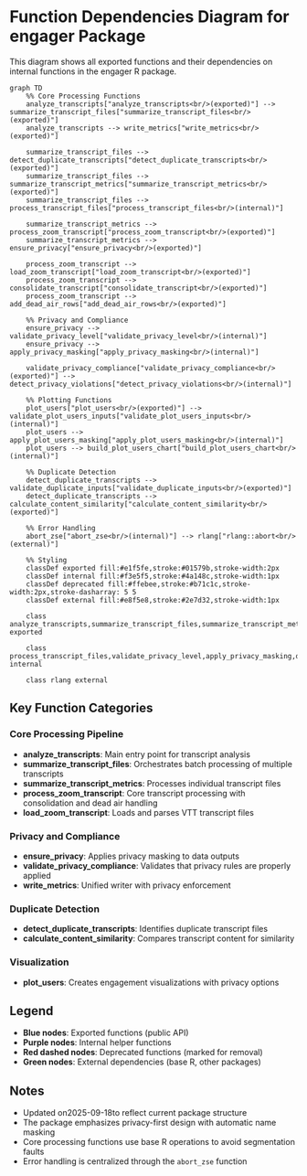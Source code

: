 # Function Dependencies Diagram for engager Package

This diagram shows all exported functions and their dependencies on internal functions in the engager R package.

```mermaid
graph TD
    %% Core Processing Functions
    analyze_transcripts["analyze_transcripts<br/>(exported)"] --> summarize_transcript_files["summarize_transcript_files<br/>(exported)"]
    analyze_transcripts --> write_metrics["write_metrics<br/>(exported)"]

    summarize_transcript_files --> detect_duplicate_transcripts["detect_duplicate_transcripts<br/>(exported)"]
    summarize_transcript_files --> summarize_transcript_metrics["summarize_transcript_metrics<br/>(exported)"]
    summarize_transcript_files --> process_transcript_files["process_transcript_files<br/>(internal)"]

    summarize_transcript_metrics --> process_zoom_transcript["process_zoom_transcript<br/>(exported)"]
    summarize_transcript_metrics --> ensure_privacy["ensure_privacy<br/>(exported)"]

    process_zoom_transcript --> load_zoom_transcript["load_zoom_transcript<br/>(exported)"]
    process_zoom_transcript --> consolidate_transcript["consolidate_transcript<br/>(exported)"]
    process_zoom_transcript --> add_dead_air_rows["add_dead_air_rows<br/>(exported)"]

    %% Privacy and Compliance
    ensure_privacy --> validate_privacy_level["validate_privacy_level<br/>(internal)"]
    ensure_privacy --> apply_privacy_masking["apply_privacy_masking<br/>(internal)"]

    validate_privacy_compliance["validate_privacy_compliance<br/>(exported)"] --> detect_privacy_violations["detect_privacy_violations<br/>(internal)"]

    %% Plotting Functions
    plot_users["plot_users<br/>(exported)"] --> validate_plot_users_inputs["validate_plot_users_inputs<br/>(internal)"]
    plot_users --> apply_plot_users_masking["apply_plot_users_masking<br/>(internal)"]
    plot_users --> build_plot_users_chart["build_plot_users_chart<br/>(internal)"]

    %% Duplicate Detection
    detect_duplicate_transcripts --> validate_duplicate_inputs["validate_duplicate_inputs<br/>(exported)"]
    detect_duplicate_transcripts --> calculate_content_similarity["calculate_content_similarity<br/>(exported)"]

    %% Error Handling
    abort_zse["abort_zse<br/>(internal)"] --> rlang["rlang::abort<br/>(external)"]

    %% Styling
    classDef exported fill:#e1f5fe,stroke:#01579b,stroke-width:2px
    classDef internal fill:#f3e5f5,stroke:#4a148c,stroke-width:1px
    classDef deprecated fill:#ffebee,stroke:#b71c1c,stroke-width:2px,stroke-dasharray: 5 5
    classDef external fill:#e8f5e8,stroke:#2e7d32,stroke-width:1px

    class analyze_transcripts,summarize_transcript_files,summarize_transcript_metrics,process_zoom_transcript,load_zoom_transcript,consolidate_transcript,detect_duplicate_transcripts,validate_duplicate_inputs,calculate_content_similarity,ensure_privacy,write_metrics,validate_privacy_compliance,plot_users exported

    class process_transcript_files,validate_privacy_level,apply_privacy_masking,detect_privacy_violations,validate_plot_users_inputs,apply_plot_users_masking,build_plot_users_chart,abort_zse internal

    class rlang external
```

## Key Function Categories

### Core Processing Pipeline
- **analyze_transcripts**: Main entry point for transcript analysis
- **summarize_transcript_files**: Orchestrates batch processing of multiple transcripts
- **summarize_transcript_metrics**: Processes individual transcript files
- **process_zoom_transcript**: Core transcript processing with consolidation and dead air handling
- **load_zoom_transcript**: Loads and parses VTT transcript files

### Privacy and Compliance
- **ensure_privacy**: Applies privacy masking to data outputs
- **validate_privacy_compliance**: Validates that privacy rules are properly applied
- **write_metrics**: Unified writer with privacy enforcement

### Duplicate Detection
- **detect_duplicate_transcripts**: Identifies duplicate transcript files
- **calculate_content_similarity**: Compares transcript content for similarity

### Visualization
- **plot_users**: Creates engagement visualizations with privacy options

## Legend
- **Blue nodes**: Exported functions (public API)
- **Purple nodes**: Internal helper functions
- **Red dashed nodes**: Deprecated functions (marked for removal)
- **Green nodes**: External dependencies (base R, other packages)

## Notes
- Updated on2025-09-18to reflect current package structure
- The package emphasizes privacy-first design with automatic name masking
- Core processing functions use base R operations to avoid segmentation faults
- Error handling is centralized through the `abort_zse` function

